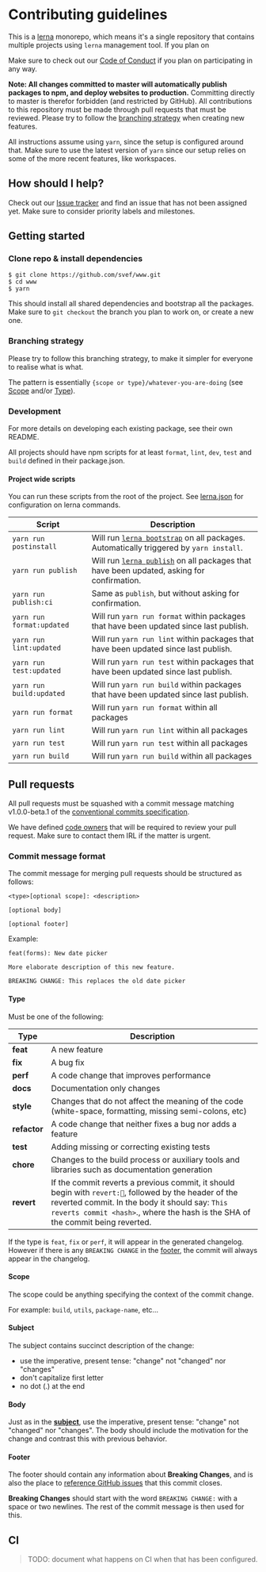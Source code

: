 # Contributing guidelines

This is a [lerna]() monorepo, which means it's a single repository that contains multiple projects using `lerna` management tool. If you plan on

Make sure to check out our [Code of Conduct]() if you plan on participating in any way.


**Note: All changes committed to master will automatically publish packages to npm, and deploy websites to production.** Committing directly to master is therefor forbidden (and restricted by GitHub). All contributions to this repository must be made through pull requests that must be reviewed. Please try to follow the [branching strategy]() when creating new features.

All instructions assume using `yarn`, since the setup is configured around that. Make sure to use the latest version of `yarn` since our setup relies on some of the more recent features, like workspaces.


## How should I help?

Check out our [Issue tracker]() and find an issue that has not been assigned yet. Make sure to consider priority labels and milestones.


## Getting started

### Clone repo & install dependencies

```shell
$ git clone https://github.com/svef/www.git
$ cd www
$ yarn
```

This should install all shared dependencies and bootstrap all the packages. Make sure to `git checkout` the branch you plan to work on, or create a new one.

### Branching strategy

Please try to follow this branching strategy, to make it simpler for everyone to realise what is what.

The pattern is essentially `{scope or type}/whatever-you-are-doing` (see [Scope]() and/or [Type]()).


### Development

For more details on developing each existing package, see their own README.

All projects should have npm scripts for at least `format`, `lint`, `dev`, `test` and `build` defined in their package.json.

#### Project wide scripts

You can run these scripts from the root of the project. See [lerna.json]() for configuration on lerna commands.

| Script                    | Description |
|---------------------------|-------------|
| `yarn run postinstall`    | Will run [`lerna bootstrap`]() on all packages. Automatically triggered by `yarn install`. |
| `yarn run publish`        | Will run [`lerna publish`]() on all packages that have been updated, asking for confirmation. |
| `yarn run publish:ci`     | Same as `publish`, but without asking for confirmation. |
| `yarn run format:updated` | Will run `yarn run format` within packages that have been updated since last publish. |
| `yarn run lint:updated`   | Will run `yarn run lint` within packages that have been updated since last publish. |
| `yarn run test:updated`   | Will run `yarn run test` within packages that have been updated since last publish. |
| `yarn run build:updated`   | Will run `yarn run build` within packages that have been updated since last publish. |
| `yarn run format`         | Will run `yarn run format` within all packages |
| `yarn run lint`           | Will run `yarn run lint` within all packages |
| `yarn run test`           | Will run `yarn run test` within all packages |
| `yarn run build`          | Will run `yarn run build` within all packages |


## Pull requests

All pull requests must be squashed with a commit message matching v1.0.0-beta.1 of the [conventional commits specification]().

We have defined [code owners]() that will be required to review your pull request. Make sure to contact them IRL if the matter is urgent.

### Commit message format

The commit message for merging pull requests should be structured as follows:

```text
<type>[optional scope]: <description>

[optional body]

[optional footer]
```

Example:

```text
feat(forms): New date picker

More elaborate description of this new feature.

BREAKING CHANGE: This replaces the old date picker
```

#### Type

Must be one of the following:

| Type | Description |
|---------|---------|
| **feat** | A new feature |
| **fix** | A bug fix |
| **perf** | A code change that improves performance |
| **docs** | Documentation only changes |
| **style** | Changes that do not affect the meaning of the code (white-space, formatting, missing semi-colons, etc) |
| **refactor** | A code change that neither fixes a bug nor adds a feature |
| **test** | Adding missing or correcting existing tests |
| **chore** | Changes to the build process or auxiliary tools and libraries such as documentation generation |
| **revert** | If the commit reverts a previous commit, it should begin with `revert:`, followed by the header of the reverted commit. In the body it should say: `This reverts commit <hash>`., where the hash is the SHA of the commit being reverted. |

If the type is `feat`, `fix` or `perf`, it will appear in the generated changelog. However if there is any `BREAKING CHANGE` in the [footer](#footer), the commit will always appear in the changelog.

#### Scope

The scope could be anything specifying the context of the commit change.

For example: `build`, `utils`, `package-name`, etc…

#### Subject

The subject contains succinct description of the change:

- use the imperative, present tense: "change" not "changed" nor "changes"
- don't capitalize first letter
- no dot (.) at the end

#### Body

Just as in the [**subject**](#subject), use the imperative, present tense: "change" not "changed" nor "changes". The body should include the motivation for the change and contrast this with previous behavior.

#### Footer

The footer should contain any information about **Breaking Changes**, and is also the place to [reference GitHub issues]() that this commit closes.

**Breaking Changes** should start with the word `BREAKING CHANGE:` with a space or two newlines. The rest of the commit message is then used for this.

## CI

> TODO: document what happens on CI when that has been configured.


<!--Make sure to not edit below this line, unless intentionally updating links 🙃 🙏 -->

[Issue tracker]: https://github.com/svef/www/issues
[Code of Conduct]: .github/CODE_OF_CONDUCT.md
[branching strategy]: #branching-strategy
[Scope]: #scope
[Type]: #type

[conventional commits specification]: http://conventionalcommits.org/
[code owners]: .github/CODEOWNERS

[lerna.json]: lerna.json
[lerna]: https://github.com/lerna/lerna
[`lerna bootstrap`]: https://github.com/lerna/lerna#bootstrap
[`lerna publish`]: https://github.com/lerna/lerna#publish
[`lerna publish`]: https://github.com/lerna/lerna#publish

[reference GitHub issues]: https://help.github.com/articles/closing-issues-via-commit-messages/
